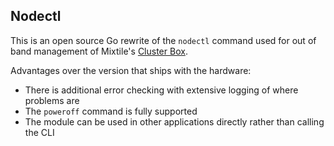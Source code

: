 ## Nodectl

This is an open source Go rewrite of the `nodectl` command used for out of band management of Mixtile's [Cluster Box](https://www.mixtile.com/cluster-box/).

Advantages over the version that ships with the hardware:
* There is additional error checking with extensive logging of where problems are
* The `poweroff` command is fully supported
* The module can be used in other applications directly rather than calling the CLI
 